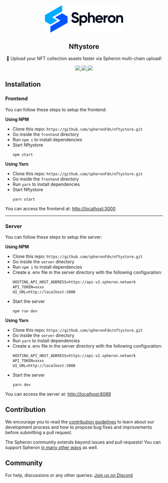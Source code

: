 <p align="center">
  <picture>
    <source media="(prefers-color-scheme: dark)" srcset="https://github.com/spheronFdn/nftystore/blob/main/.github/spheron-logo-dark.svg">
    <source media="(prefers-color-scheme: light)" srcset="https://github.com/spheronFdn/nftystore/blob/main/.github/spheron-logo.svg">
    <img alt="Spheron" src="https://github.com/spheronFdn/nftystore/blob/main/.github/spheron-logo.svg" width="250">
  </picture>
</p>

<h2 align="center">Nftystore</h2>

<p align="center">
  🚀 Upload your NFT collection assets faster via Spheron multi-chain upload!
</p>

<p align="center">
  <a href="https://github.com/spheronFdn/fns/blob/main/LICENSE" target="_blank" rel="noreferrer">
    <img src="https://img.shields.io/static/v1?label=license&message=MIT&color=green" />
  </a>
  <a href="https://discord.com/invite/ahxuCtm" target="_blank" rel="noreferrer">
    <img src="https://img.shields.io/static/v1?label=community&message=discord&color=blue" />
  </a>
  <a href="https://twitter.com/SpheronFdn" target="_blank" rel="noreferrer">
    <img src="https://img.shields.io/twitter/url/https/twitter.com/cloudposse.svg?style=social&label=Follow%20%40SpheronFdn" />
  </a>
</p>

## Installation
### Frontend
You can follow these steps to setup the frontend:

**Using NPM**
- Clone this repo: `https://github.com/spheronFdn/nftystore.git`
- Go inside the `frontend` directory
- Run `npm i` to install dependencies
- Start Nftystore
  ```
  npm start
  ```
  
**Using Yarn**
- Clone this repo: `https://github.com/spheronFdn/nftystore.git`
- Go inside the `frontend` directory
- Run `yarn` to install dependencies
- Start Nftystore
  ```
  yarn start
  ```

You can access the frontend at: [http://localhost:3000](http://localhost:3000)

---

### Server
You can follow these steps to setup the server:

**Using NPM**
- Clone this repo: `https://github.com/spheronFdn/nftystore.git`
- Go inside the `server` directory
- Run `npm i` to install dependencies
- Create a .env file in the server directory with the following configuration:
  ```
  HOSTING_API_HOST_ADDRESS=https://api-v2.spheron.network
  API_TOKEN=xxxx
  UI_URL=http://localhost:3000
  ```
- Start the server
  ```
  npm run dev
  ```
  
**Using Yarn**
- Clone this repo: `https://github.com/spheronFdn/nftystore.git`
- Go inside the `server` directory
- Run `yarn` to install dependencies
- Create a .env file in the server directory with the following configuration:
  ```
  HOSTING_API_HOST_ADDRESS=https://api-v2.spheron.network
  API_TOKEN=xxxx
  UI_URL=http://localhost:3000
  ```
- Start the server
  ```
  yarn dev
  ```
  
 You can access the server at: [http://localhost:8088](http://localhost:8088)

## Contribution
We encourage you to read the [contribution guidelines](https://github.com/spheronFdn/nftystore/blob/main/.github/contribution-guidelines.md) to learn about our development process and how to propose bug fixes and improvements before submitting a pull request.

The Spheron community extends beyond issues and pull requests! You can support Spheron [in many other ways](https://github.com/spheronFdn/nftystore/blob/main/.github/support.md) as well.

## Community
For help, discussions or any other queries: [Join us on Discord](https://discord.com/invite/ahxuCtm)
